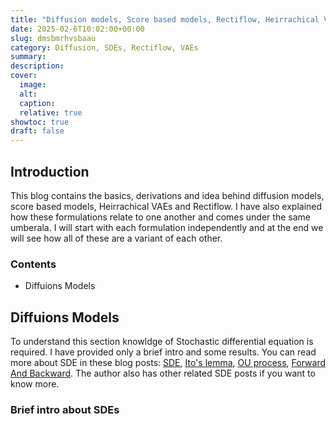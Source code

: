 ```yaml
---
title: "Diffusion models, Score based models, Rectiflow, Heirrachical VAEs: Basics and a unified View"
date: 2025-02-6T10:02:00+00:00
slug: dmsbmrhvsbaau
category: Diffusion, SDEs, Rectiflow, VAEs
summary:
description:
cover:
  image: 
  alt:
  caption:
  relative: true
showtoc: true
draft: false
---
```


## Introduction

This blog contains the basics, derivations and idea behind diffusion models, score based models, Heirrachical VAEs and Rectiflow. I have also explained how these formulations relate to one another and comes under the same umberala. I will start with each formulation independently and at the end we will see how all of these are a variant of each other. 

### Contents
- Diffuions Models

## Diffuions Models

To understand this section knowldge of Stochastic differential equation is required. I have provided only a brief intro and some results. You can read more about SDE in these blog posts: [SDE](https://ludwigwinkler.github.io/blog/SDE/), [Ito's lemma](https://ludwigwinkler.github.io/blog/ItosLemma/), [OU process](https://ludwigwinkler.github.io/blog/SolvingSDEs/), [Forward And Backward](https://ludwigwinkler.github.io/blog/Kramers/). The author also has other related SDE posts if you want to know more.

### Brief intro about SDEs